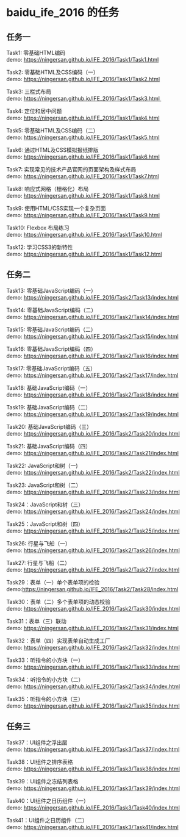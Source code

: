 # baidu_ife_2016 的任务      
## 任务一
Task1: 零基础HTML编码      
demo: https://ningersan.github.io/IFE_2016/Task1/Task1.html

Task2: 零基础HTML及CSS编码（一）          
demo: https://ningersan.github.io/IFE_2016/Task1/Task2.html   

Task3: 三栏式布局         
demo: https://ningersan.github.io/IFE_2016/Task1/Task3.html  

Task4: 定位和居中问题          
demo: https://ningersan.github.io/IFE_2016/Task1/Task4.html

Task5: 零基础HTML及CSS编码（二）        
demo: https://ningersan.github.io/IFE_2016/Task1/Task5.html 

Task6: 通过HTML及CSS模拟报纸排版       
demo: https://ningersan.github.io/IFE_2016/Task1/Task6.html  

Task7: 实现常见的技术产品官网的页面架构及样式布局         
demo: https://ningersan.github.io/IFE_2016/Task1/Task7.html                  

Task8: 响应式网格（栅格化）布局         
demo: https://ningersan.github.io/IFE_2016/Task1/Task8.html    

Task9: 使用HTML/CSS实现一个复杂页面         
demo: https://ningersan.github.io/IFE_2016/Task1/Task9.html           

Task10: Flexbox 布局练习         
demo: https://ningersan.github.io/IFE_2016/Task1/Task10.html       

Task12: 学习CSS3的新特性         
demo: https://ningersan.github.io/IFE_2016/Task1/Task12.html

## 任务二        
Task13: 零基础JavaScript编码（一）      
demo: https://ningersan.github.io/IFE_2016/Task2/Task13/index.html

Task14: 零基础JavaScript编码（二）       
demo: https://ningersan.github.io/IFE_2016/Task2/Task14/index.html    

Task15: 零基础JavaScript编码（二）      
demo: https://ningersan.github.io/IFE_2016/Task2/Task15/index.html      

Task16: 零基础JavaScript编码（四）         
demo: https://ningersan.github.io/IFE_2016/Task2/Task16/index.html

Task17: 零基础JavaScript编码（五）     
demo: https://ningersan.github.io/IFE_2016/Task2/Task17/index.html       

Task18: 基础JavaScript编码（一）           
demo: https://ningersan.github.io/IFE_2016/Task2/Task18/index.html

Task19: 基础JavaScript编码（二）      
demo: https://ningersan.github.io/IFE_2016/Task2/Task19/index.html

Task20: 基础JavaScript编码（三）      
demo: https://ningersan.github.io/IFE_2016/Task2/Task20/index.html  

Task21: 基础JavaScript编码（四）      
demo: https://ningersan.github.io/IFE_2016/Task2/Task21/index.html    

Task22: JavaScript和树（一)      
demo: https://ningersan.github.io/IFE_2016/Task2/Task22/index.html    

Task23: JavaScript和树（二）      
demo: https://ningersan.github.io/IFE_2016/Task2/Task23/index.html       

Task24：JavaScript和树（三）      
demo: https://ningersan.github.io/IFE_2016/Task2/Task24/index.html      

Task25：JavaScript和树（四）      
demo: https://ningersan.github.io/IFE_2016/Task2/Task25/index.html         

Task26: 行星与飞船（一）         
demo: https://ningersan.github.io/IFE_2016/Task2/Task26/index.html           

Task27: 行星与飞船（二）         
demo: https://ningersan.github.io/IFE_2016/Task2/Task27/index.html      

Task29：表单（一）单个表单项的检验      
demo:https://ningersan.github.io/IFE_2016/Task2/Task28/index.html        

Task30：表单（二）多个表单项的动态校验      
demo: https://ningersan.github.io/IFE_2016/Task2/Task30/index.html          

Task31：表单（三）联动     
demo: https://ningersan.github.io/IFE_2016/Task2/Task31/index.html        

Task32：表单（四）实现表单自动生成工厂    
demo: https://ningersan.github.io/IFE_2016/Task2/Task32/index.html 

Task33：听指令的小方块（一）    
demo: https://ningersan.github.io/IFE_2016/Task2/Task33/index.html        

Task34：听指令的小方块（二）    
demo: https://ningersan.github.io/IFE_2016/Task2/Task34/index.html         

Task35：听指令的小方块（三）    
demo: https://ningersan.github.io/IFE_2016/Task2/Task35/index.html

## 任务三

Task37：UI组件之浮出层    
demo: https://ningersan.github.io/IFE_2016/Task3/Task37/index.html

Task38：UI组件之排序表格    
demo: https://ningersan.github.io/IFE_2016/Task3/Task38/index.html

Task39：UI组件之冻结列表格   
demo: https://ningersan.github.io/IFE_2016/Task3/Task39/index.html

Task40：UI组件之日历组件（一）   
demo: https://ningersan.github.io/IFE_2016/Task3/Task40/index.html

Task41：UI组件之日历组件（二）   
demo: https://ningersan.github.io/IFE_2016/Task3/Task41/index.html
